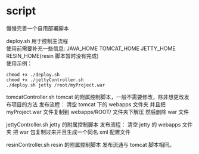 # script
慢慢完善一个自用部署脚本


deploy.sh 用于控制主流程   
使用前需要补充一些信息: JAVA_HOME TOMCAT_HOME JETTY_HOME RESIN_HOME(resin 脚本暂时没有完成)   
使用示例：   

```
chmod +x ./deploy.sh
chmod +x ./jettyController.sh
./deploy.sh jetty /root/myProject.war
```   

tomcatController.sh 
tomcat 的附属控制脚本，一般不需要修改，除非想更改发布项目的方法
发布流程：
清空 tomcat 下的 webapps 文件夹
并且把 myProject.war 文件复制到 webapps/ROOT/ 文件夹下解压
然后删除 war 文件

jettyController.sh
jetty 的附属控制脚本
发布流程：
清空 jetty 的 webapps 文件夹
把 war 包复制过来并且生成一个同名 xml 配置文件

resinController.sh
resin 的附属控制脚本
发布流通与 tomcat 脚本相同。